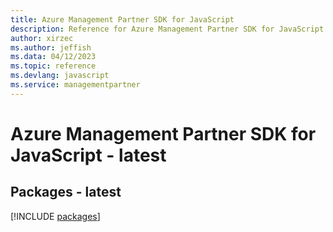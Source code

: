 ```yaml
---
title: Azure Management Partner SDK for JavaScript
description: Reference for Azure Management Partner SDK for JavaScript
author: xirzec
ms.author: jeffish
ms.data: 04/12/2023
ms.topic: reference
ms.devlang: javascript
ms.service: managementpartner
---
```

# Azure Management Partner SDK for JavaScript - latest
## Packages - latest
[!INCLUDE [packages](management-partner-index.md)]
